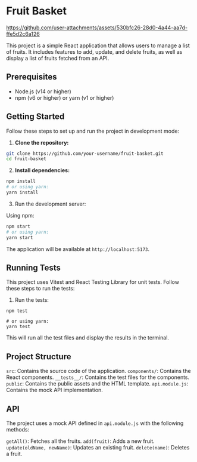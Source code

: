 # Fruit Basket

https://github.com/user-attachments/assets/530bfc26-28d0-4a44-aa7d-ffe5d2c6a126

This project is a simple React application that allows users to manage a list of fruits. It includes features to add, update, and delete fruits, as well as display a list of fruits fetched from an API.

## Prerequisites

- Node.js (v14 or higher)
- npm (v6 or higher) or yarn (v1 or higher)

## Getting Started

Follow these steps to set up and run the project in development mode:

1. **Clone the repository:**

```sh
git clone https://github.com/your-username/fruit-basket.git
cd fruit-basket
```

2. **Install dependencies:**

```sh
npm install
# or using yarn:
yarn install
   ```

3. Run the development server:

Using npm:

```sh
npm start
# or using yarn:
yarn start
```

The application will be available at `http://localhost:5173`.

## Running Tests
This project uses Vitest and React Testing Library for unit tests. Follow these steps to run the tests:

1. Run the tests:

```
npm test

# or using yarn:
yarn test
```

This will run all the test files and display the results in the terminal.

## Project Structure
`src`: Contains the source code of the application.
`components/`: Contains the React components.
`__tests__/`: Contains the test files for the components.
`public`: Contains the public assets and the HTML template.
`api.module.js`: Contains the mock API implementation.

## API
The project uses a mock API defined in `api.module.js` with the following methods:

`getAll()`: Fetches all the fruits.
`add(fruit)`: Adds a new fruit.
`update(oldName, newName)`: Updates an existing fruit.
`delete(name)`: Deletes a fruit.
